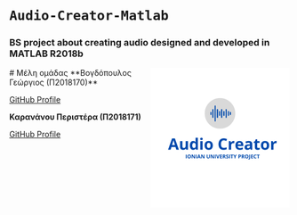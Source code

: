 # `Audio-Creator-Matlab`
### BS project about creating audio designed and developed in MATLAB R2018b
<img align="right" width="250" height="250" src="https://github.com/p18vogd/Audio-Creator-Matlab/blob/main/image.png">
# Μέλη ομάδας
**Βογδόπουλος Γεώργιος (Π2018170)** 

[GitHub Profile](https://github.com/p18vogd)

**Καρανάνου Περιστέρα (Π2018171)**  

[GitHub Profile](https://github.com/perikarananou)

